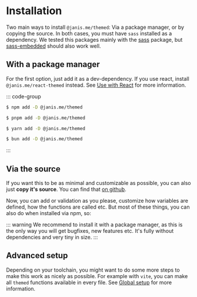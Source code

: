 # Installation

Two main ways to install `@janis.me/themed`: Via a package manager, or by copying the source.
In both cases, you must have `sass` installed as a dependency. We tested this packages mainly with the [sass](https://www.npmjs.com/package/sass) package, but [sass-embedded](https://www.npmjs.com/package/sass-embedded) should also work well.

## With a package manager

For the first option, just add it as a dev-dependency. If you use react, install `@janis.me/react-themed` instead. See [Use with React](/guide/usage-with-react) for more information.

::: code-group

```sh [npm]
$ npm add -D @janis.me/themed
```

```sh [pnpm]
$ pnpm add -D @janis.me/themed
```

```sh [yarn]
$ yarn add -D @janis.me/themed
```

```sh [bun]
$ bun add -D @janis.me/themed
```

:::

## Via the source

If you want this to be as minimal and customizable as possible, you can also just **copy it's source**. You can find that [on github](https://github.com/komplettio/themed/blob/main/packages/themed/src/index.scss).

Now, you can add or validation as you please, customize how variables are defined, how the functions are called etc. But most of these things, you can also do when installed via npm, so:

::: warning
We recommend to install it with a package manager, as this is the only way you will get bugfixes, new features etc. It's fully without dependencies and very tiny in size.
:::

## Advanced setup

Depending on your toolchain, you might want to do some more steps to make this work as nicely as possible. For example with `vite`, you can make all `themed` functions available in every file. See [Global setup](/guide/global-setup) for more information.
